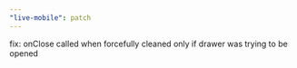 ```yaml
---
"live-mobile": patch
---
```


fix: onClose called when forcefully cleaned only if drawer was trying to be opened
